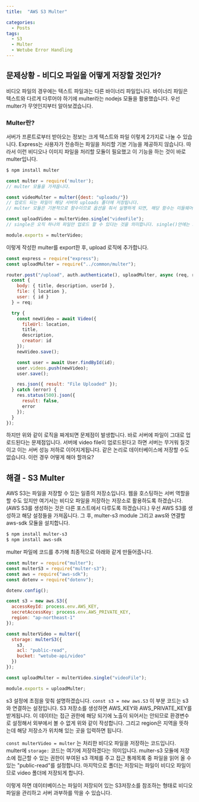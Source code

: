 ```yaml
---
title:  "AWS S3 Multer"

categories:
  - Posts
tags:
  - S3
  - Multer
  - Wetube Error Handling
---
```


## 문제상황 - 비디오 파일을 어떻게 저장할 것인가?

비디오 파일의 경우에는 텍스트 파일과는 다른 바이너리 파일입니다. 바이너리 파일은 텍스트와 다르게 다루어야 하기에 multer라는 nodejs 모듈을 활용했습니다. 우선 multer가 무엇인지부터 알아보겠습니다.

### Multer란?
서버가 프론트로부터 받아오는 정보는 크게 텍스트와 파일 이렇게 2가지로 나눌 수 있습니다. Express는 사용자가 전송하는 파일을 처리할 기본 기능을 제공하지 않습니다. 따라서 이런 비디오나 이미지 파일을 처리할 모듈이 필요했고 이 기능을 하는 것이 바로 multer입니다.
```powershell
$ npm install multer
```
```javascript
const multer = require('multer'); 
// multer 모듈을 가져옵니다.

const videoMulter = multer({dest: "uploads/"}) 
// 업로드 되는 파일이 해당 서버의 uploads 폴더에 저장됩니다. 
// multer 모듈은 기본적으로 함수이므로 옵션을 줘서 실행하게 되면, 해당 함수는 미들웨어를 return 하게됩니다.

const uploadVideo = multerVideo.single("videoFile");
// single은 오직 하나의 파일만 업로드 할 수 있다는 것을 의미합니다. single()안에는 html에서 넘어온 input중에서 원하는 input의 name 속성 값을 담으면 됩니다.

module.exports = multerVideo;
```
이렇게 작성한 multer를 export한 후, upload 로직에 추가합니다.

```javascript
const express = require("express");
const uploadMulter = require("../common/multer");

router.post("/upload", auth.authenticate(), uploadMulter, async (req, res) => {
  const {
    body: { title, description, userId },
    file: { location },
    user: { id }
  } = req;

  try {
    const newVideo = await Video({
      fileUrl: location,
      title,
      description,
      creator: id
    });
    newVideo.save();

    const user = await User.findById(id);
    user.videos.push(newVideo);
    user.save();

    res.json({ result: "File Uploaded" });
  } catch (error) {
    res.status(500).json({
      result: false,
      error
    });
  }
});
```
하지만 위와 같이 로직을 짜게되면 문제점이 발생합니다. 바로 서버에 파일이 그대로 업로드된다는 문제점입니다. 서버에 video file이 업로드된다고 하면 서버는 무거워 질것이고 이는 서버 성능 저하로 이어지게됩니다. 같은 논리로 데이터베이스에 저장할 수도 없습니다. 이런 경우 어떻게 해야 할까요?

## 해결 - S3 Multer

AWS S3는 파일을 저장할 수 있는 일종의 저장소입니다. 웹을 호스팅하는 서버 역할을 할 수도 있지만 여기서는 비디오 파일을 저장하는 저장소로 활용하도록 하겠습니다. (AWS S3를 생성하는 것은 다른 포스트에서 다루도록 하겠습니다.)
우선 AWS S3를 생성하고 해당 설정들을 가져옵니다. 그 후, multer-s3 module 그리고 aws와 연결할 aws-sdk 모듈을 설치합니다.
```powershell
$ npm install multer-s3
$ npm install aws-sdk
```

multer 파일에 코드를 추가해 최종적으로 아래와 같게 만들어줍니다.
```javascript
const multer = require("multer");
const multerS3 = require("multer-s3");
const aws = require("aws-sdk");
const dotenv = require("dotenv");

dotenv.config();

const s3 = new aws.S3({
  accessKeyId: process.env.AWS_KEY,
  secretAccessKey: process.env.AWS_PRIVATE_KEY,
  region: "ap-northeast-1"
});

const multerVideo = multer({
  storage: multerS3({
    s3,
    acl: "public-read",
    bucket: "wetube-api/video"
  })
});

const uploadMulter = multerVideo.single("videoFile");

module.exports = uploadMulter;
```

s3 설정에 초점을 맞춰 설명하겠습니다. 
`const s3 = new aws.S3` 이 부분 코드는 s3와 연결하는 설정입니다. S3 저장소를 생성하면 AWS_KEY와 AWS_PRIVATE_KEY를 받게됩니다. 이 데이터는 접근 권한에 해당 되기에 노출이 되어서는 안되므로 환경변수로 설정해서 외부에서 볼 수 없게 위와 같이 작성합니다. 그리고 region은 지역을 뜻하는데 해당 저장소가 위치해 있는 곳을 입력하면 됩니다.

`const multerVideo = multer` 는 처리한 비디오 파일을 저장하는 코드입니다. multer에 `storage:` 코드는 여기에 저장하겠다는 의미입니다. multer-s3 모듈에 저장소에 접근할 수 있는 권한이 부여된 s3 객체를 주고 접근 통제목록 중 파일을 읽어 올 수 있는 "public-read"를 설정합니다. 마지막으로 폴더는 저장되는 파일이 비디오 파일이므로 video 폴더에 저장되게 합니다.

이렇게 하면 데이터베이스는 파일이 저장되어 있는 S3저장소를 참조하는 형태로 비디오 파일을 관리하고 서버 과부하를 막을 수 있습니다.